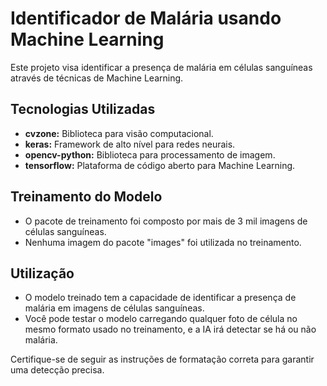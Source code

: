 # Identificador de Malária usando Machine Learning

Este projeto visa identificar a presença de malária em células sanguíneas através de técnicas de Machine Learning.

## Tecnologias Utilizadas

- **cvzone:** Biblioteca para visão computacional.
- **keras:** Framework de alto nível para redes neurais.
- **opencv-python:** Biblioteca para processamento de imagem.
- **tensorflow:** Plataforma de código aberto para Machine Learning.

## Treinamento do Modelo

- O pacote de treinamento foi composto por mais de 3 mil imagens de células sanguíneas.
- Nenhuma imagem do pacote "images" foi utilizada no treinamento.

## Utilização

- O modelo treinado tem a capacidade de identificar a presença de malária em imagens de células sanguíneas.
- Você pode testar o modelo carregando qualquer foto de célula no mesmo formato usado no treinamento, e a IA irá detectar se há ou não malária.

Certifique-se de seguir as instruções de formatação correta para garantir uma detecção precisa.
